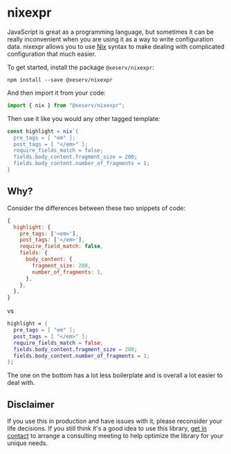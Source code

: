 # nixexpr

JavaScript is great as a programming language, but sometimes it can be
really inconvenient when you are using it as a way to write
configuration data. nixexpr allows you to use [Nix](https://nixos.org)
syntax to make dealing with complicated configuration that much
easier.

To get started, install the package `@xeserv/nixexpr`:

```
npm install --save @xeserv/nixexpr
```

And then import it from your code:

```js
import { nix } from "@xeserv/nixexpr";
```

Then use it like you would any other tagged template:

```js
const highlight = nix`{
  pre_tags = [ "em" ];
  post_tags = [ "</em>" ];
  require_fields_match = false;
  fields.body_content.fragment_size = 200;
  fields.body_content.number_of_fragments = 1;
}
```

## Why?

Consider the differences between these two snippets of code:

```js
{
  highlight: {
    pre_tags: ['<em>'],
    post_tags: ['</em>'],
    require_field_match: false,
    fields: {
      body_content: {
        fragment_size: 200,
        number_of_fragments: 1,
      },
    },
  },
}
```

vs

```nix
highlight = {
  pre_tags = [ "em" ];
  post_tags = [ "</em>" ];
  require_fields_match = false;
  fields.body_content.fragment_size = 200;
  fields.body_content.number_of_fragments = 1;
};
```

The one on the bottom has a lot less boilerplate and is overall a lot
easier to deal with.

## Disclaimer

If you use this in production and have issues with it, please
reconsider your life decisions. If you still think it's a good idea to
use this library, [get in contact](https://xeiaso.net/contact) to
arrange a consulting meeting to help optimize the library for your
unique needs.
